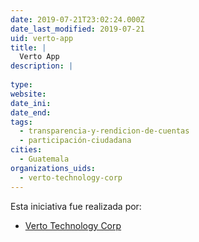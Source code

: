 ```yaml
---
date: 2019-07-21T23:02:24.000Z
date_last_modified: 2019-07-21
uid: verto-app
title: |
  Verto App
description: |
  
type: 
website: 
date_ini: 
date_end: 
tags:
  - transparencia-y-rendicion-de-cuentas
  - participación-ciudadana
cities: 
  - Guatemala
organizations_uids:
  - verto-technology-corp
---
```


Esta iniciativa fue realizada por:

- [Verto Technology Corp](/organizaciones/verto-technology-corp)
